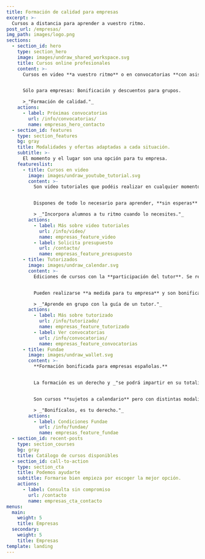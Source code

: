 ```yaml
---
title: Formación de calidad para empresas
excerpt: >-
  Cursos a distancia para aprender a vuestro ritmo.
post_url: /empresas/
img_path: images/logo.png
sections:
  - section_id: hero
    type: section_hero
    image: images/undraw_shared_workspace.svg
    title: Cursos online profesionales
    content: >-
      Cursos en video **a vuestro ritmo** o en convocatorias **con asistencia** del tutor.


      Sólo para empresas: Bonificación y descuentos para grupos.

      >_"Formación de calidad."_
    actions:
      - label: Próximas convocatorias
        url: /info/convocatorias/
        name: empresas_hero_contacto
  - section_id: features
    type: section_features
    bg: gray
    title: Modalidades y ofertas adaptadas a cada situación.
    subtitle: >-
      El momento y el lugar son una opción para tu empresa.
    featureslist:
      - title: Cursos en video
        image: images/undraw_youtube_tutorial.svg
        content: >-
          Son video tutoriales que podéis realizar en cualquier momento. Pensados para **optimizar vuestro tiempo**.


          Dispones de todo lo necesario para aprender, **sin esperas** ni condiciones. **Descuentos** para grupos.

          > _"Incorpora alumnos a tu ritmo cuando lo necesites."_
        actions:
          - label: Más sobre video tutoriales
            url: /info/video/
            name: empresas_feature_video
          - label: Solicita presupuesto
            url: /contacto/
            name: empresas_feature_presupuesto
      - title: Tutorizados
        image: images/undraw_calendar.svg
        content: >-
          Ediciones de cursos con la **participación del tutor**. Se realizan en fechas determinadas y con **plazas limitadas**.


          Pueden realizarse **a medida para tu empresa** y son bonificables por [_Fundae_](/info/fundae).

          > _"Aprende en grupo con la guía de un tutor."_
        actions:
          - label: Más sobre tutorizado
            url: /info/tutorizado/
            name: empresas_feature_tutorizado
          - label: Ver convocatorias
            url: /info/convocatorias/
            name: empresas_feature_convocatorias
      - title: Fundae
        image: images/undraw_wallet.svg
        content: >-
          **Formación bonificada para empresas españolas.**


          La formación es un derecho y _"se podrá impartir en su totalidad mediante «aula virtual», considerándose en todo caso como formación presencial"_ **BOE 17/04**


          Son cursos **sujetos a calendario** pero con distintas modalidades adaptables a tus necesidades.

          > _"Bonifícalos, es tu derecho."_
        actions:
          - label: Condiciones Fundae
            url: /info/fundae/
            name: empresas_feature_fundae
  - section_id: recent-posts
    type: section_courses
    bg: gray
    title: Catálogo de cursos disponibles
  - section_id: call-to-action
    type: section_cta
    title: Podemos ayudarte
    subtitle: Formarse bien empieza por escoger la mejor opción.
    actions:
      - label: Consulta sin compromiso
        url: /contacto
        name: empresas_cta_contacto
menus:
  main:
    weight: 5
    title: Empresas
  secondary:
    weight: 5
    title: Empresas
template: landing
---
```

